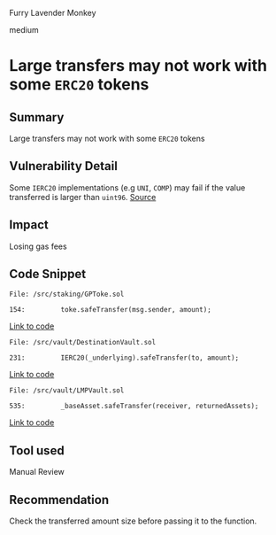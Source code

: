 Furry Lavender Monkey

medium

# Large transfers may not work with some `ERC20` tokens

## Summary
Large transfers may not work with some `ERC20` tokens

## Vulnerability Detail
Some `IERC20` implementations (e.g `UNI`, `COMP`) may fail if the value transferred is larger than `uint96`. [Source](https://github.com/d-xo/weird-erc20#revert-on-large-approvals--transfers)

## Impact
Losing gas fees

## Code Snippet

```solidity
File: /src/staking/GPToke.sol

154:         toke.safeTransfer(msg.sender, amount);

```
[Link to code](https://github.com/sherlock-audit/2023-06-tokemak/blob/main/v2-core-audit-2023-07-14//src/staking/GPToke.sol#L154)

```solidity
File: /src/vault/DestinationVault.sol

231:         IERC20(_underlying).safeTransfer(to, amount);

```
[Link to code](https://github.com/sherlock-audit/2023-06-tokemak/blob/main/v2-core-audit-2023-07-14//src/vault/DestinationVault.sol#L231)

```solidity
File: /src/vault/LMPVault.sol

535:         _baseAsset.safeTransfer(receiver, returnedAssets);

```
[Link to code](https://github.com/sherlock-audit/2023-06-tokemak/blob/main/v2-core-audit-2023-07-14//src/vault/LMPVault.sol#L535)

## Tool used

Manual Review

## Recommendation
Check the transferred amount size before passing it to the function.
